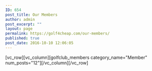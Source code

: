```yaml
---
ID: 654
post_title: Our Members
author: admin
post_excerpt: ""
layout: page
permalink: https://golf4cheap.com/our-members/
published: true
post_date: 2016-10-10 12:06:05
---
```

[vc_row][vc_column][golfclub_members category_name="Member" num_posts="12"][/vc_column][/vc_row]